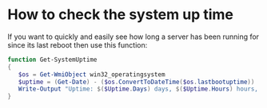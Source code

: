 # How to check the system up time

If you want to quickly and easily see how long a server has been running for since its last reboot then use this function:

```powershell
function Get-SystemUptime 
{
   $os = Get-WmiObject win32_operatingsystem
   $uptime = (Get-Date) - ($os.ConvertToDateTime($os.lastbootuptime))
   Write-Output "Uptime: $($Uptime.Days) days, $($Uptime.Hours) hours, $($Uptime.Minutes) minutes"
}
```

